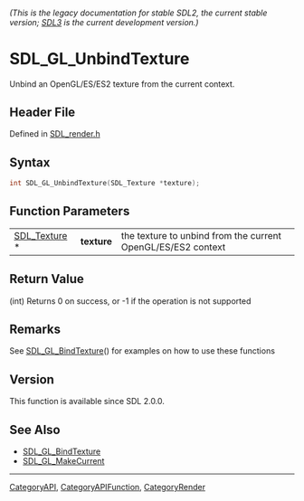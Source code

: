 ###### (This is the legacy documentation for stable SDL2, the current stable version; [SDL3](https://wiki.libsdl.org/SDL3/) is the current development version.)
# SDL_GL_UnbindTexture

Unbind an OpenGL/ES/ES2 texture from the current context.

## Header File

Defined in [SDL_render.h](https://github.com/libsdl-org/SDL/blob/SDL2/include/SDL_render.h)

## Syntax

```c
int SDL_GL_UnbindTexture(SDL_Texture *texture);
```

## Function Parameters

|                              |             |                                                              |
| ---------------------------- | ----------- | ------------------------------------------------------------ |
| [SDL_Texture](SDL_Texture) * | **texture** | the texture to unbind from the current OpenGL/ES/ES2 context |

## Return Value

(int) Returns 0 on success, or -1 if the operation is not supported

## Remarks

See [SDL_GL_BindTexture](SDL_GL_BindTexture)() for examples on how to use
these functions

## Version

This function is available since SDL 2.0.0.

## See Also

- [SDL_GL_BindTexture](SDL_GL_BindTexture)
- [SDL_GL_MakeCurrent](SDL_GL_MakeCurrent)

----
[CategoryAPI](CategoryAPI), [CategoryAPIFunction](CategoryAPIFunction), [CategoryRender](CategoryRender)

